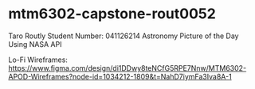 # mtm6302-capstone-rout0052
Taro Routly
Student Number: 041126214
Astronomy Picture of the Day 
Using NASA API

Lo-Fi Wireframes: https://www.figma.com/design/di1DDwy8teNCfG5RPE7Nnw/MTM6302-APOD-Wireframes?node-id=1034212-1809&t=NahD7iymFa3Iva8A-1